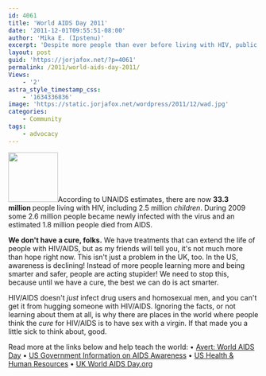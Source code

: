 ```yaml
---
id: 4061
title: 'World AIDS Day 2011'
date: '2011-12-01T09:55:51-08:00'
author: 'Mika E. (Ipstenu)'
excerpt: 'Despite more people than ever before living with HIV, public awareness and knowledge is declining. December First is World AIDS Day. Let''s act aware and teach the world!'
layout: post
guid: 'https://jorjafox.net/?p=4061'
permalink: /2011/world-aids-day-2011/
Views:
    - '2'
astra_style_timestamp_css:
    - '1634336836'
image: 'https://static.jorjafox.net/wordpress/2011/12/wad.jpg'
categories:
    - Community
tags:
    - advocacy
---
```


<img class="alignleft" title="actaware" src="//static.jorjafox.net/wordpress/2010/12/actaware-100x100.jpg" alt="" width="100" height="100" />According to UNAIDS estimates, there are now <strong>33.3 million </strong>people living with HIV, including 2.5 million <em>children</em>. During 2009 some 2.6 million people became newly infected with the virus and an estimated 1.8 million people died from AIDS.

<strong>We don't have a cure, folks.</strong> We have treatments that can extend the life of people with HIV/AIDS, but as my friends will tell you, it's not much more than hope right now. This isn't just a problem in the UK, too. In the US, awareness is declining! Instead of more people learning more and being smarter and safer, people are acting stupider! We need to stop this, because until we have a cure, the best we can do is act smarter.

HIV/AIDS doesn't <em>just</em> infect drug users and homosexual men, and you can't get it from hugging someone with HIV/AIDS. Ignoring the facts, or not learning about them at all, is why there are places in the world where people think the <em>cure</em> for HIV/AIDS is to have sex with a virgin. If that made you a little sick to think about, good.

Read more at the links below and help teach the world:
• <a href="http://www.avert.org/world-aids-day.htm">Avert: World AIDS Day</a>
• <a href="http://aids.gov/">US Government Information on AIDS Awareness</a>
• <a href="http://minorityhealth.hhs.gov/templates/browse.aspx?lvl=3&amp;lvlid=360">US Health &amp; Human Resources</a>
• <a href="http://www.worldaidsday.org">UK World AIDS Day.org</a>